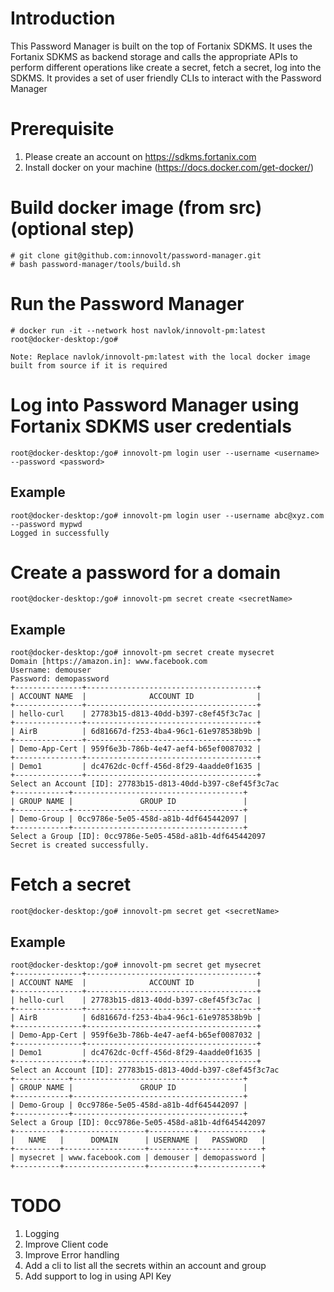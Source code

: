 # Introduction
This Password Manager is built on the top of Fortanix SDKMS. It uses the Fortanix SDKMS as backend storage and calls the appropriate APIs to perform different operations like create a secret, fetch a secret, log into the SDKMS.
It provides a set of user friendly CLIs to interact with the Password Manager

# Prerequisite
1. Please create an account on https://sdkms.fortanix.com
2. Install docker on your machine (https://docs.docker.com/get-docker/)

# Build docker image (from src)(optional step)
```
# git clone git@github.com:innovolt/password-manager.git
# bash password-manager/tools/build.sh
```

# Run the Password Manager
```
# docker run -it --network host navlok/innovolt-pm:latest
root@docker-desktop:/go#

Note: Replace navlok/innovolt-pm:latest with the local docker image built from source if it is required
```

# Log into Password Manager using Fortanix SDKMS user credentials
```
root@docker-desktop:/go# innovolt-pm login user --username <username> --password <password>
```

## Example
```
root@docker-desktop:/go# innovolt-pm login user --username abc@xyz.com --password mypwd
Logged in successfully
```


# Create a password for a domain
```
root@docker-desktop:/go# innovolt-pm secret create <secretName>
```

## Example
```
root@docker-desktop:/go# innovolt-pm secret create mysecret
Domain [https://amazon.in]: www.facebook.com
Username: demouser
Password: demopassword
+---------------+--------------------------------------+
| ACCOUNT NAME  |              ACCOUNT ID              |
+---------------+--------------------------------------+
| hello-curl    | 27783b15-d813-40dd-b397-c8ef45f3c7ac |
+---------------+--------------------------------------+
| AirB          | 6d81667d-f253-4ba4-96c1-61e978538b9b |
+---------------+--------------------------------------+
| Demo-App-Cert | 959f6e3b-786b-4e47-aef4-b65ef0087032 |
+---------------+--------------------------------------+
| Demo1         | dc4762dc-0cff-456d-8f29-4aadde0f1635 |
+---------------+--------------------------------------+
Select an Account [ID]: 27783b15-d813-40dd-b397-c8ef45f3c7ac
+------------+--------------------------------------+
| GROUP NAME |               GROUP ID               |
+------------+--------------------------------------+
| Demo-Group | 0cc9786e-5e05-458d-a81b-4df645442097 |
+------------+--------------------------------------+
Select a Group [ID]: 0cc9786e-5e05-458d-a81b-4df645442097
Secret is created successfully.
```

# Fetch a secret
```
root@docker-desktop:/go# innovolt-pm secret get <secretName>
```

## Example
```
root@docker-desktop:/go# innovolt-pm secret get mysecret
+---------------+--------------------------------------+
| ACCOUNT NAME  |              ACCOUNT ID              |
+---------------+--------------------------------------+
| hello-curl    | 27783b15-d813-40dd-b397-c8ef45f3c7ac |
+---------------+--------------------------------------+
| AirB          | 6d81667d-f253-4ba4-96c1-61e978538b9b |
+---------------+--------------------------------------+
| Demo-App-Cert | 959f6e3b-786b-4e47-aef4-b65ef0087032 |
+---------------+--------------------------------------+
| Demo1         | dc4762dc-0cff-456d-8f29-4aadde0f1635 |
+---------------+--------------------------------------+
Select an Account [ID]: 27783b15-d813-40dd-b397-c8ef45f3c7ac
+------------+--------------------------------------+
| GROUP NAME |               GROUP ID               |
+------------+--------------------------------------+
| Demo-Group | 0cc9786e-5e05-458d-a81b-4df645442097 |
+------------+--------------------------------------+
Select a Group [ID]: 0cc9786e-5e05-458d-a81b-4df645442097
+----------+------------------+----------+--------------+
|   NAME   |      DOMAIN      | USERNAME |   PASSWORD   |
+----------+------------------+----------+--------------+
| mysecret | www.facebook.com | demouser | demopassword |
+----------+------------------+----------+--------------+
```

# TODO
1. Logging
2. Improve Client code
3. Improve Error handling
4. Add a cli to list all the secrets within an account and group
5. Add support to log in using API Key
